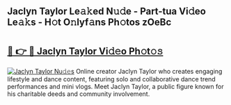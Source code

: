 ## Jaclyn Taylor Le𝚊𝚔ed N𝚞𝚍e - Part-tua Vi𝚍eo Le𝚊𝚔s - H𝚘t O𝚗lyf𝚊ns Ph𝚘tos zOeBc

# <h2><a href="http://hf73sq.feru.top/?c=Jaclyn+Taylor">🔗 👉 🔴 Jaclyn Taylor Vi𝚍𝚎o Ph𝚘t𝚘𝚜</a></h2>

[![Jaclyn Taylor Nu𝚍𝚎s](https://i.imgur.com/0TWrTi3.gif)](http://hf73sq.feru.top/?c=Jaclyn+Taylor)
Online creator Jaclyn Taylor who creates engaging lifestyle and dance content, featuring solo and collaborative dance trend performances and mini vlogs. Meet Jaclyn Taylor, a public figure known for his charitable deeds and community involvement. 
